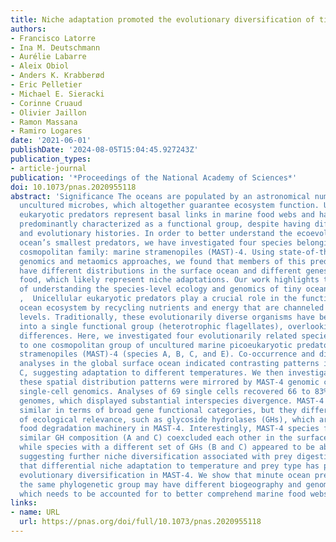 ```yaml
---
title: Niche adaptation promoted the evolutionary diversification of tiny ocean predators
authors:
- Francisco Latorre
- Ina M. Deutschmann
- Aurélie Labarre
- Aleix Obiol
- Anders K. Krabberød
- Eric Pelletier
- Michael E. Sieracki
- Corinne Cruaud
- Olivier Jaillon
- Ramon Massana
- Ramiro Logares
date: '2021-06-01'
publishDate: '2024-08-05T15:04:45.927243Z'
publication_types:
- article-journal
publication: '*Proceedings of the National Academy of Sciences*'
doi: 10.1073/pnas.2020955118
abstract: 'Significance The oceans are populated by an astronomical number of predominantly
  uncultured microbes, which altogether guarantee ecosystem function. Unicellular
  eukaryotic predators represent basal links in marine food webs and have so far been
  predominantly characterized as a functional group, despite having different ecologies
  and evolutionary histories. In order to better understand the ecoevolution of the
  ocean’s smallest predators, we have investigated four species belonging to an uncultured
  cosmopolitan family: marine stramenopiles (MAST)-4. Using state-of-the-art single-cell
  genomics and metaomics approaches, we found that members of this predatory family
  have different distributions in the surface ocean and different genes to degrade
  food, which likely represent niche adaptations. Our work highlights the importance
  of understanding the species-level ecology and genomics of tiny ocean predators.
  ,  Unicellular eukaryotic predators play a crucial role in the functioning of the
  ocean ecosystem by recycling nutrients and energy that are channeled to upper trophic
  levels. Traditionally, these evolutionarily diverse organisms have been combined
  into a single functional group (heterotrophic flagellates), overlooking their organismal
  differences. Here, we investigated four evolutionarily related species belonging
  to one cosmopolitan group of uncultured marine picoeukaryotic predators: marine
  stramenopiles (MAST)-4 (species A, B, C, and E). Co-occurrence and distribution
  analyses in the global surface ocean indicated contrasting patterns in MAST-4A and
  C, suggesting adaptation to different temperatures. We then investigated whether
  these spatial distribution patterns were mirrored by MAST-4 genomic content using
  single-cell genomics. Analyses of 69 single cells recovered 66 to 83% of the MAST-4A/B/C/E
  genomes, which displayed substantial interspecies divergence. MAST-4 genomes were
  similar in terms of broad gene functional categories, but they differed in enzymes
  of ecological relevance, such as glycoside hydrolases (GHs), which are part of the
  food degradation machinery in MAST-4. Interestingly, MAST-4 species featuring a
  similar GH composition (A and C) coexcluded each other in the surface global ocean,
  while species with a different set of GHs (B and C) appeared to be able to coexist,
  suggesting further niche diversification associated with prey digestion. We propose
  that differential niche adaptation to temperature and prey type has promoted adaptive
  evolutionary diversification in MAST-4. We show that minute ocean predators from
  the same phylogenetic group may have different biogeography and genomic content,
  which needs to be accounted for to better comprehend marine food webs.'
links:
- name: URL
  url: https://pnas.org/doi/full/10.1073/pnas.2020955118
---
```

